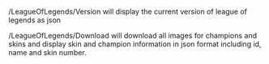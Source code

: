 /LeagueOfLegends/Version
will display the current version of league of legends as json


/LeagueOfLegends/Download
will download all images for champions and skins and display skin and champion information in json format including id, name and skin number.
